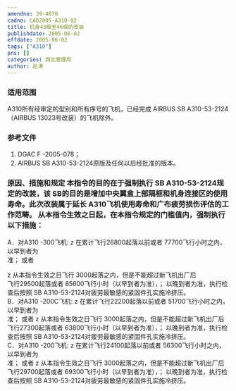 ```yaml
---
amendno: 39-4870  
cadno: CAD2005-A310-02  
title: 机身43框至46框的改装  
publishdate: 2005-06-02  
effdate: 2005-06-02  
tags: ["A310"]  
pns: []  
categories: 西北管理局  
author: 赵涛  
---
```

  
### 适用范围  
A310所有经审定的型别和所有序号的飞机，已经完成 AIRBUS SB A310-53-2124（AIRBUS 13023号改装）的飞机除外。  
  
<!--more-->  
### 参考文件  
1. DGAC F -2005-078；  
2. AIRBUS SB A310-53-2124原版及任何以后经批准的版本。  
  
### 原因、措施和规定 本指令的目的在于强制执行 SB A310-53-2124规定的改装，该 SB的目的是增加中央翼盒上部隔框和机身连接区的使用寿命。此次改装属于延长 A310飞机使用寿命和广布疲劳损伤评估的工作范畴。 从本指令生效之日起，在本指令规定的门槛值内，强制执行以下措施：  
A．对A310 -300飞机: z 在累计飞行26800起落以前或者 77700飞行小时之内，以早到者为  
准； 或者  
  
z 从本指令生效之日飞行 3000起落之内，但是不能超过新飞机出厂后  
飞行29500起落或者 85600飞行小时（以早到者为准），； 以晚到者为准，执行检查后按照 SB A310-53-2124对疲劳最敏感的紧固件孔实施冷挤压。  
B．对A310 -200C飞机: z 在累计飞行22200起落以前或者 51700飞行小时之内，以早到者为  
准； 或者 z 从本指令生效之日飞行 3000起落之内，但是不能超过新飞机出厂后  
飞行27300起落或者 63800飞行小时（以早到者为准），； 以晚到者为准，执行检查后按照 SB A310-53-2124对疲劳最敏感的紧固件孔实施冷挤压。  
C．对A310 -200飞机: z 在累计飞行24100起落以前或者 56300飞行小时之内，以早到者为  
准； 或者 z 从本指令生效之日飞行 3000起落之内，但是不能超过新飞机出厂后  
飞行29700起落或者 69300飞行小时（以早到者为准），； 以晚到者为准，执行检查后按照 SB A310-53-2124对疲劳最敏感的紧固件孔实施冷挤压。  
